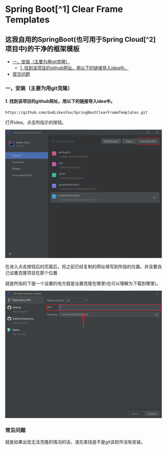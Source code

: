 # Spring Boot[^1] Clear Frame Templates

## 这我自用的SpringBoot(也可用于Spring Cloud[^2] 项目中)的干净的框架模板

* [一，安装（主要为用git克隆）](#一，安装（主要为用git克隆）)
  * [1. 找到该项目的github网址，用以下的链接导入idea中。](#1-找到该项目的github网址，用以下的链接导入idea中。)
* [常见问题](#常见问题)

### 一，安装（主要为用git克隆）

#### 1. 找到该项目的github网址，用以下的链接导入idea中。

```http
https://github.com/GodLikesYou/SpringBootClearFrameTemplates.git
```

打开idea，点击所指示的按钮。

![image.png](image/image.jpg)

在进入点击按钮后的页面后，将之前已经复制的网址填写到所指的位置。并且要自己设置克隆项目在那个位置

就是所指的下面一个设置的地方就是设置克隆在哪里(也可以理解为下载到哪里)。

![image.png](image/image2.jpg)

### 常见问题

就是如果出现无法克隆的情况的话，请先查找是不是git该软件没有安装。
